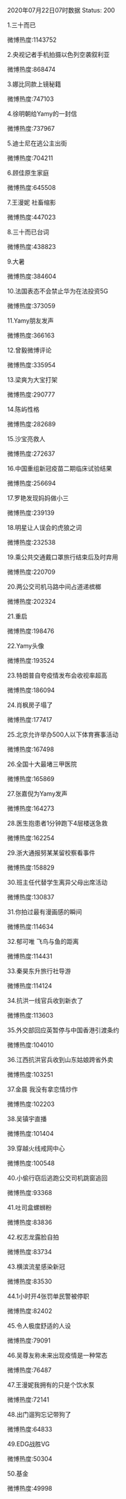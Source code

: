 2020年07月22日07时数据
Status: 200

1.三十而已

微博热度:1143752

2.央视记者手机拍摄以色列空袭叙利亚

微博热度:868474

3.娜比同款上镜秘籍

微博热度:747103

4.徐明朝给Yamy的一封信

微博热度:737967

5.迪士尼在逃公主出街

微博热度:704211

6.顾佳原生家庭

微博热度:645508

7.王漫妮 社畜缩影

微博热度:447023

8.三十而已台词

微博热度:438823

9.大暑

微博热度:384604

10.法国表态不会禁止华为在法投资5G

微博热度:373059

11.Yamy朋友发声

微博热度:366163

12.曾毅微博评论

微博热度:335954

13.梁爽为大宝打架

微博热度:290777

14.陈屿性格

微博热度:282689

15.沙宝亮救人

微博热度:272637

16.中国重组新冠疫苗二期临床试验结果

微博热度:256694

17.罗艳发现妈妈做小三

微博热度:239139

18.明星让人误会的虎狼之词

微博热度:232538

19.乘公共交通戴口罩旅行结束后及时弃用

微博热度:220709

20.两公交司机马路中间占道递槟榔

微博热度:202324

21.重启

微博热度:198476

22.Yamy头像

微博热度:193524

23.特朗普自夸疫情发布会收视率超高

微博热度:186094

24.肖枫房子塌了

微博热度:177417

25.北京允许举办500人以下体育赛事活动

微博热度:167498

26.全国十大最堵三甲医院

微博热度:165869

27.张嘉倪为Yamy发声

微博热度:164273

28.医生抱患者1分钟跑下4层楼送急救

微博热度:162254

29.浙大通报努某某留校察看事件

微博热度:158829

30.班主任代替学生离异父母出席活动

微博热度:130837

31.你拍过最有漫画感的瞬间

微博热度:114634

32.郁可唯 飞鸟与鱼的距离

微博热度:114431

33.秦昊东升旅行社导游

微博热度:114124

34.抗洪一线官兵收到新衣了

微博热度:113603

35.外交部回应英暂停与中国香港引渡条约

微博热度:104010

36.江西抗洪官兵收到山东姑娘跨省外卖

微博热度:103251

37.金晨 我没有拿恋情炒作

微博热度:102203

38.吴镇宇直播

微博热度:101404

39.穿越火线戒网中心

微博热度:100548

40.小偷行窃后逃跑公交司机跳窗追回

微博热度:93368

41.吐司盒螺蛳粉

微博热度:83836

42.权志龙露脸自拍

微博热度:83734

43.横滨流星感染新冠

微博热度:83530

44.1小时开4张罚单民警被停职

微博热度:82402

45.令人极度舒适的人设

微博热度:79091

46.吴尊友称未来出现疫情是一种常态

微博热度:76487

47.王漫妮我拥有的只是个饮水泵

微博热度:72141

48.出门遛狗忘记带狗了

微博热度:64833

49.EDG战胜VG

微博热度:50304

50.基金

微博热度:49998

